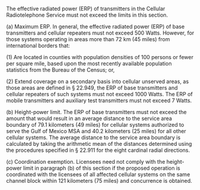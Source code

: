 The effective radiated power (ERP) of transmitters in the Cellular Radiotelephone Service must not exceed the limits in this section.

(a) Maximum ERP. In general, the effective radiated power (ERP) of base transmitters and cellular repeaters must not exceed 500 Watts. However, for those systems operating in areas more than 72 km (45 miles) from international borders that:

(1) Are located in counties with population densities of 100 persons or fewer per square mile, based upon the most recently available population statistics from the Bureau of the Census; or,

(2) Extend coverage on a secondary basis into cellular unserved areas, as those areas are defined in § 22.949, the ERP of base transmitters and cellular repeaters of such systems must not exceed 1000 Watts. The ERP of mobile transmitters and auxiliary test transmitters must not exceed 7 Watts.

(b) Height-power limit. The ERP of base transmitters must not exceed the amount that would result in an average distance to the service area boundary of 79.1 kilometers (49 miles) for cellular systems authorized to serve the Gulf of Mexico MSA and 40.2 kilometers (25 miles) for all other cellular systems. The average distance to the service area boundary is calculated by taking the arithmetic mean of the distances determined using the procedures specified in § 22.911 for the eight cardinal radial directions.

(c) Coordination exemption. Licensees need not comply with the height-power limit in paragraph (b) of this section if the proposed operation is coordinated with the licensees of all affected cellular systems on the same channel block within 121 kilometers (75 miles) and concurrence is obtained.

